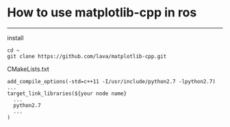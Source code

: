 # How to use matplotlib-cpp in ros
---
install
```
cd ~
git clone https://github.com/lava/matplotlib-cpp.git
```
CMakeLists.txt
```
add_compile_options(-std=c++11 -I/usr/include/python2.7 -lpython2.7)
...
target_link_libraries(${your node name}
  ...
  python2.7
  ...
)
